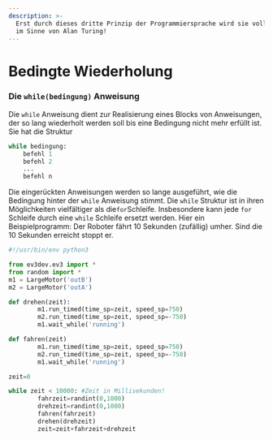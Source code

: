 ```yaml
---
description: >-
  Erst durch dieses dritte Prinzip der Programmiersprache wird sie vollständig
  im Sinne von Alan Turing!
---
```


# Bedingte Wiederholung

### Die `while(bedingung)` Anweisung

Die `while` Anweisung dient zur Realisierung eines Blocks von Anweisungen, der so lang wiederholt werden soll bis eine Bedingung nicht mehr erfüllt ist. Sie hat die Struktur

```python
while bedingung:
    befehl 1
    befehl 2
    ...
    befehl n
```

Die eingerückten Anweisungen werden so lange ausgeführt, wie die Bedingung hinter der `while` Anweisung stimmt. Die `while` Struktur ist in ihren Möglichkeiten vielfältiger als die`for`Schleife. Insbesondere kann jede `for` Schleife durch eine `while` Schleife ersetzt werden. Hier ein Beispielprogramm: Der Roboter fährt 10 Sekunden \(zufällig\) umher. Sind die 10 Sekunden erreicht stoppt er.

```python
#!/usr/bin/env python3

from ev3dev.ev3 import *
from random import *
m1 = LargeMotor('outB')
m2 = LargeMotor('outA')

def drehen(zeit):
        m1.run_timed(time_sp=zeit, speed_sp=750)
        m2.run_timed(time_sp=zeit, speed_sp=-750)
        m1.wait_while('running')        

def fahren(zeit)
        m1.run_timed(time_sp=zeit, speed_sp=750)
        m2.run_timed(time_sp=zeit, speed_sp=-750)
        m1.wait_while('running')      

zeit=0

while zeit < 10000: #Zeit in Millisekunden!       
        fahrzeit=randint(0,1000)
        drehzeit=randint(0,1000)
        fahren(fahrzeit)
        drehen(drehzeit)
        zeit=zeit+fahrzeit+drehzeit 
```



